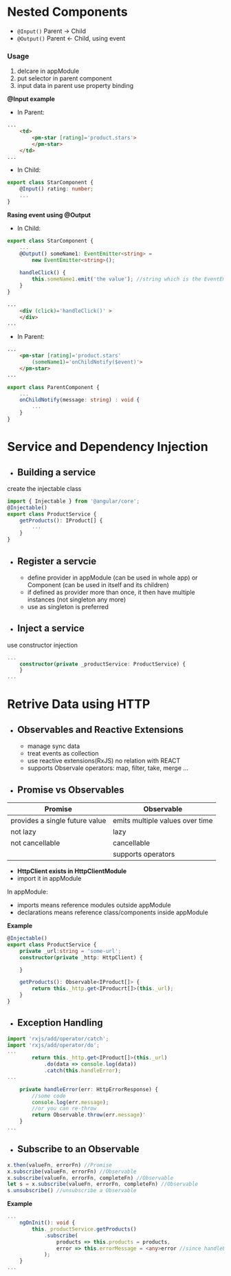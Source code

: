 # Nested Components
* `@Input()` Parent -> Child
* `@Output()` Parent <- Child, using event

### **Usage**
1. delcare in appModule
2. put selector in parent component
3. input data in parent use property binding

**@Input example**
* In Parent:
```HTML
...
    <td>
        <pm-star [rating]='product.stars'>
        </pm-star>
    </td>
...
```
* In Child:
```typescript
export class StarComponent {
    @Input() rating: number;
    ...
}
```

**Rasing event using @Output**
* In Child:
```typescript
export class StarComponent {
    ...
    @Output() someName1: EventEmitter<string> = 
        new EventEmitter<string>();
    
    handleClick() {
        this.someName1.emit('the value'); //string which is the EventEmitter<_>
    }
}
```
```html
...
    <div (click)='handleClick()' >
    </div>
...
```

* In Parent:
```html
...
    <pm-star [rating]='product.stars' 
        (someName1)='onChildNotify($event)'>
    </pm-star>
...
```
```typescript
export class ParentComponent {
    ...
    onChildNotify(message: string) : void {
        ...
    }
}
```

# Service and Dependency Injection
* ## Building a service
create the injectable class
```typescript
import { Injectable } from '@angular/core';
@Injectable()
export class ProductService {
    getProducts(): IProduct[] {
        ...
    }
}
```

* ## Register a servcie
    * define provider in appModule (can be used in whole app) or Component (can be used in itself and its children)
    * if defined as provider more than once, it then have multiple instances (not singleton any more)
    * use as singleton is preferred

* ## Inject a service
use constructor injection
```typescript
...
    constructor(private _productService: ProductService) {
    }
...
```

# Retrive Data using HTTP

* ## Observables and Reactive Extensions
    * manage sync data
    * treat events as collection
    * use reactive extensions(RxJS) no relation with REACT
    * supports Observale operators: map, filter, take, merge ...

* ## Promise vs Observables

| Promise | Observable |
| --- | --- |
| provides a single future value | emits multiple values over time |
| not lazy | lazy |
| not cancellable | cancellable |
| | supports operators |

* **HttpClient exists in HttpClientModule**
* import it in appModule

In appModule:
* imports means reference modules outside appModule
* declarations means reference class/components inside appModule

**Example**
```typescript
@Injectable()
export class ProductService {
    private _url:string = 'some-url';
    constructor(private _http: HttpClient) {

    }

    getProducts(): Observable<IProduct[]> {
        return this._http.get<IProducrt[]>(this._url);
    }
}
```

* ## Exception Handling
```typescript
import 'rxjs/add/operator/catch';
import 'rxjs/add/operator/do';
...
        return this._http.get<IProduct[]>(this._url)
            .do(data => console.log(data))
            .catch(this.handleError);
...

    private handleError(err: HttpErrorResponse) {
        //some code
        console.log(err.message);
        //or you can re-throw
        return Observable.throw(err.message)'
    }
...
```

* ## Subscribe to an Observable
```typescript
x.then(valueFn, errorFn) //Promise
x.subscribe(valueFn, errorFn) //Observable
x.subscribe(valueFn, errorFn, completeFn) //Observable
let s = x.subscribe(valueFn, errorFn, completeFn) //Observable
s.unsubscribe() //unsubscribe a Observable
```
**Example**
```typescript
...
    ngOnInit(): void {
        this._productService.getProducts()
            .subscribe(
                products => this.products = products,
                error => this.errorMessage = <any>error //since handleError do re-throw;
            );
    }
...
```

